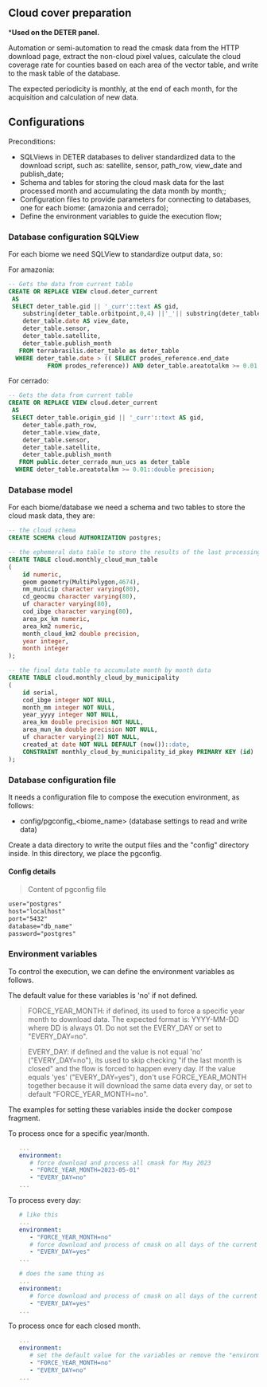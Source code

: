 ## Cloud cover preparation

***Used on the DETER panel.**

Automation or semi-automation to read the cmask data from the HTTP download page, extract the non-cloud pixel values, calculate the cloud coverage rate for counties based on each area of the vector table, and write to the mask table of the database.

The expected periodicity is monthly, at the end of each month, for the acquisition and calculation of new data.

## Configurations

Preconditions:

 - SQLViews in DETER databases to deliver standardized data to the download script, such as: satellite, sensor, path_row, view_date and publish_date;
 - Schema and tables for storing the cloud mask data for the last processed month and accumulating the data month by month;;
 - Configuration files to provide parameters for connecting to databases, one for each biome: (amazonia and cerrado);
 - Define the environment variables to guide the execution flow;

### Database configuration SQLView

For each biome we need SQLView to standardize output data, so:

For amazonia:
```sql
-- Gets the data from current table
CREATE OR REPLACE VIEW cloud.deter_current
 AS
 SELECT deter_table.gid || '_curr'::text AS gid,
    substring(deter_table.orbitpoint,0,4) ||'_'|| substring(deter_table.orbitpoint,4) AS path_row,
    deter_table.date AS view_date,
    deter_table.sensor,
    deter_table.satellite,
    deter_table.publish_month
   FROM terrabrasilis.deter_table as deter_table
  WHERE deter_table.date > (( SELECT prodes_reference.end_date
           FROM prodes_reference)) AND deter_table.areatotalkm >= 0.01::double precision AND deter_table.uf::text <> 'MS'::text AND st_geometrytype(deter_table.geom) <> 'ST_LineString'::text;

```

For cerrado:
```sql
-- Gets the data from current table
CREATE OR REPLACE VIEW cloud.deter_current
 AS
 SELECT deter_table.origin_gid || '_curr'::text AS gid,
    deter_table.path_row,
    deter_table.view_date,
    deter_table.sensor,
    deter_table.satellite,
    deter_table.publish_month
   FROM public.deter_cerrado_mun_ucs as deter_table
  WHERE deter_table.areatotalkm >= 0.01::double precision;
```

### Database model

For each biome/database we need a schema and two tables to store the cloud mask data, they are:

```sql
-- the cloud schema
CREATE SCHEMA cloud AUTHORIZATION postgres;

-- the ephemeral data table to store the results of the last processing
CREATE TABLE cloud.monthly_cloud_mun_table
(
    id numeric,
    geom geometry(MultiPolygon,4674),
    nm_municip character varying(80),
    cd_geocmu character varying(80),
    uf character varying(80),
    cod_ibge character varying(80),
    area_px_km numeric,
    area_km2 numeric,
    month_cloud_km2 double precision,
    year integer,
    month integer
);

-- the final data table to accumulate month by month data
CREATE TABLE cloud.monthly_cloud_by_municipality
(
    id serial,
    cod_ibge integer NOT NULL,
    month_mm integer NOT NULL,
    year_yyyy integer NOT NULL,
    area_km double precision NOT NULL,
    area_mun_km double precision NOT NULL,
    uf character varying(2) NOT NULL,
    created_at date NOT NULL DEFAULT (now())::date,
    CONSTRAINT monthly_cloud_by_municipality_id_pkey PRIMARY KEY (id)
);
```

### Database configuration file

It needs a configuration file to compose the execution environment, as follows:

 - config/pgconfig_<biome_name> (database settings to read and write data)

Create a data directory to write the output files and the "config" directory inside. In this directory, we place the pgconfig.

#### Config details

 > Content of pgconfig file
```txt
user="postgres"
host="localhost"
port="5432"
database="db_name"
password="postgres"
```

### Environment variables

To control the execution, we can define the environment variables as follows.

The default value for these variables is 'no' if not defined.

 > FORCE_YEAR_MONTH: if defined, its used to force a specific year month to download data. The expected format is: YYYY-MM-DD where DD is always 01. Do not set the EVERY_DAY or set to "EVERY_DAY=no".

 > EVERY_DAY: if defined and the value is not  equal 'no' ("EVERY_DAY=no"), its used to skip checking "if the last month is closed" and the flow is forced to happen every day. If the value equals 'yes' ("EVERY_DAY=yes"), don't use FORCE_YEAR_MONTH together because it will download the same data every day, or set to default "FORCE_YEAR_MONTH=no".

The examples for setting these variables inside the docker compose fragment.

To process once for a specific year/month.
```yaml
   ...
   environment:
      # force download and process all cmask for May 2023
      - "FORCE_YEAR_MONTH=2023-05-01"
      - "EVERY_DAY=no"
   ...
```

To process every day:
```yaml
   # like this
   ...
   environment:
      - "FORCE_YEAR_MONTH=no"
      # force download and process of cmask on all days of the current month
      - "EVERY_DAY=yes"
   ...

   # does the same thing as
   ...
   environment:
      # force download and process of cmask on all days of the current month
      - "EVERY_DAY=yes"
   ...
```

To process once for each closed month.
```yaml
   ...
   environment:
      # set the default value for the variables or remove the "environment" block from the compose
      - "FORCE_YEAR_MONTH=no"
      - "EVERY_DAY=no"
   ...
```